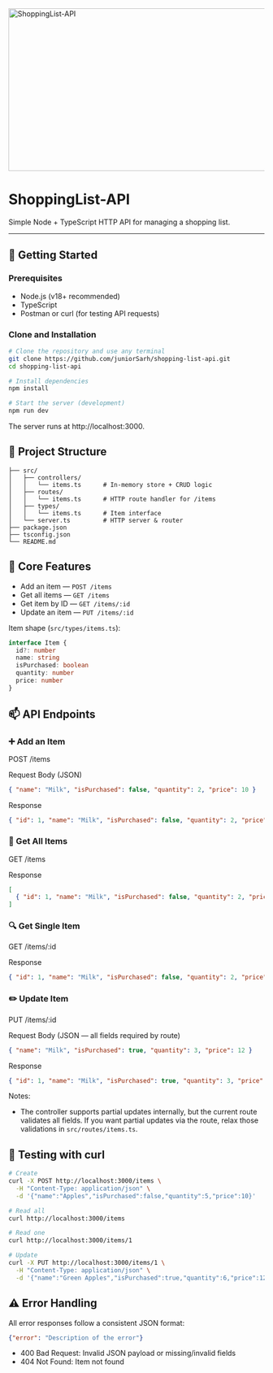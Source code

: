 
<img src="https://socialify.git.ci/juniorSarh/ShoppingList-API/image?language=1&owner=1&name=1&stargazers=1&theme=Light" alt="ShoppingList-API" width="640" height="320" />

# ShoppingList-API

Simple Node + TypeScript HTTP API for managing a shopping list.

---

## 🚀 Getting Started

### Prerequisites

- Node.js (v18+ recommended)
- TypeScript
- Postman or curl (for testing API requests)

### Clone and Installation

```bash
# Clone the repository and use any terminal 
git clone https://github.com/juniorSarh/shopping-list-api.git
cd shopping-list-api

# Install dependencies
npm install

# Start the server (development)
npm run dev
```

The server runs at http://localhost:3000.

## 📁 Project Structure

```
├── src/
│   ├── controllers/
│   │   └── items.ts      # In-memory store + CRUD logic
│   ├── routes/
│   │   └── items.ts      # HTTP route handler for /items
│   ├── types/
│   │   └── items.ts      # Item interface
│   └── server.ts         # HTTP server & router
├── package.json
├── tsconfig.json
└── README.md
```

## 🧠 Core Features

- Add an item — `POST /items`
- Get all items — `GET /items`
- Get item by ID — `GET /items/:id`
- Update an item — `PUT /items/:id`

Item shape (`src/types/items.ts`):

```ts
interface Item {
  id?: number
  name: string
  isPurchased: boolean
  quantity: number
  price: number
}
```

## 📫 API Endpoints

### ➕ Add an Item

POST /items

Request Body (JSON)
```json
{ "name": "Milk", "isPurchased": false, "quantity": 2, "price": 10 }
```

Response
```json
{ "id": 1, "name": "Milk", "isPurchased": false, "quantity": 2, "price": 10 }
```

### 📄 Get All Items

GET /items

Response
```json
[
  { "id": 1, "name": "Milk", "isPurchased": false, "quantity": 2, "price": 10 }
]
```

### 🔍 Get Single Item

GET /items/:id

Response
```json
{ "id": 1, "name": "Milk", "isPurchased": false, "quantity": 2, "price": 10 }
```

### ✏️ Update Item

PUT /items/:id

Request Body (JSON — all fields required by route)
```json
{ "name": "Milk", "isPurchased": true, "quantity": 3, "price": 12 }
```

Response
```json
{ "id": 1, "name": "Milk", "isPurchased": true, "quantity": 3, "price": 12 }
```

Notes:
- The controller supports partial updates internally, but the current route validates all fields. If you want partial updates via the route, relax those validations in `src/routes/items.ts`.

## 🧪 Testing with curl

```bash
# Create
curl -X POST http://localhost:3000/items \
  -H "Content-Type: application/json" \
  -d '{"name":"Apples","isPurchased":false,"quantity":5,"price":10}'

# Read all
curl http://localhost:3000/items

# Read one
curl http://localhost:3000/items/1

# Update
curl -X PUT http://localhost:3000/items/1 \
  -H "Content-Type: application/json" \
  -d '{"name":"Green Apples","isPurchased":true,"quantity":6,"price":12}'
```

## ⚠️ Error Handling

All error responses follow a consistent JSON format:

```json
{"error": "Description of the error"}
```

- 400 Bad Request: Invalid JSON payload or missing/invalid fields
- 404 Not Found: Item not found